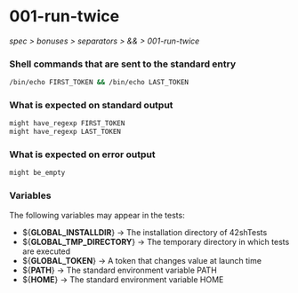 # 001-run-twice

*spec > bonuses > separators > && > 001-run-twice*

### Shell commands that are sent to the standard entry

```bash
/bin/echo FIRST_TOKEN && /bin/echo LAST_TOKEN

```

### What is expected on standard output

```bash
might have_regexp FIRST_TOKEN
might have_regexp LAST_TOKEN

```

### What is expected on error output

```bash
might be_empty

```

### Variables

The following variables may appear in the tests:

* ${**GLOBAL_INSTALLDIR**} -> The installation directory of 42shTests
* ${**GLOBAL_TMP_DIRECTORY**} -> The temporary directory in which tests are executed
* ${**GLOBAL_TOKEN**} -> A token that changes value at launch time
* ${**PATH**} -> The standard environment variable PATH
* ${**HOME**} -> The standard environment variable HOME
